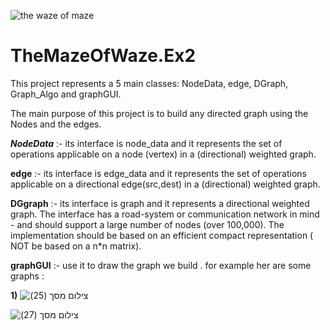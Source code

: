 ![the waze of maze](https://user-images.githubusercontent.com/57416873/71770658-cdc26f80-2f37-11ea-9dd4-09545a4dc680.jpeg)






# TheMazeOfWaze.Ex2


This project represents a 5 main classes: NodeData, edge, DGraph, Graph_Algo and graphGUI.

The main purpose of this project is to build any directed graph using the Nodes and the edges.

*****NodeData***** :- its interface is node_data and it represents the set of operations applicable on a 
  node (vertex) in a (directional) weighted graph.
  
 ****edge**** :- its interface is edge_data and it represents the set of operations applicable on a 
  directional edge(src,dest) in a (directional) weighted graph.
  
  ****DGgraph**** :- its interface is graph and it represents a directional weighted graph.
  The interface has a road-system or communication network in mind - and should support a large number of nodes (over 100,000).
  The implementation should be based on an efficient compact representation ( NOT be based on a n*n matrix).
  
  ****graphGUI**** :- use it to draw the graph we build .
 for example her are some graphs :

****1)**** 
![‏‏צילום מסך (25)](https://user-images.githubusercontent.com/57416873/71784590-9e763600-2ffd-11ea-890f-f86bcfcef8f4.png)




![‏‏צילום מסך (27)](https://user-images.githubusercontent.com/57416873/71784593-a1712680-2ffd-11ea-9689-91a7dd593834.png)

 
 

